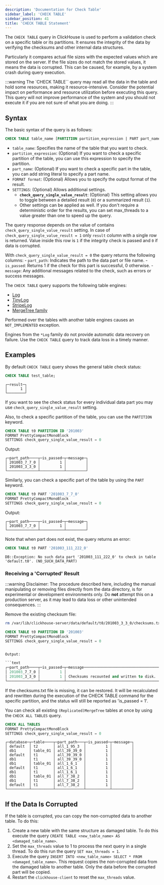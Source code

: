 ```yaml
---
description: 'Documentation for Check Table'
sidebar_label: 'CHECK TABLE'
sidebar_position: 41
title: 'CHECK TABLE Statement'
---
```


The `CHECK TABLE` query in ClickHouse is used to perform a validation check on a specific table or its partitions. It ensures the integrity of the data by verifying the checksums and other internal data structures.

Particularly it compares actual file sizes with the expected values which are stored on the server. If the file sizes do not match the stored values, it means the data is corrupted. This can be caused, for example, by a system crash during query execution.

:::warning
The `CHECK TABLE`` query may read all the data in the table and hold some resources, making it resource-intensive.
Consider the potential impact on performance and resource utilization before executing this query.
This query will not improve performance of the system and you should not execute it if you are not sure of what you are doing.
:::

## Syntax 

The basic syntax of the query is as follows:

```sql
CHECK TABLE table_name [PARTITION partition_expression | PART part_name] [FORMAT format] [SETTINGS check_query_single_value_result = (0|1) [, other_settings]]
```

- `table_name`: Specifies the name of the table that you want to check.
- `partition_expression`: (Optional) If you want to check a specific partition of the table, you can use this expression to specify the partition.
- `part_name`: (Optional) If you want to check a specific part in the table, you can add string literal to specify a part name.
- `FORMAT format`: (Optional) Allows you to specify the output format of the result.
- `SETTINGS`: (Optional) Allows additional settings.
    - **`check_query_single_value_result`**: (Optional) This setting allows you to toggle between a detailed result (`0`) or a summarized result (`1`).
    - Other settings can be applied as well. If you don't require a deterministic order for the results, you can set max_threads to a value greater than one to speed up the query.


The query response depends on the value of contains `check_query_single_value_result` setting.
In case of `check_query_single_value_result = 1` only `result` column with a single row is returned. Value inside this row is `1` if the integrity check is passed and `0` if data is corrupted.

With `check_query_single_value_result = 0` the query returns the following columns:
    - `part_path`: Indicates the path to the data part or file name.
    - `is_passed`: Returns 1 if the check for this part is successful, 0 otherwise.
    - `message`: Any additional messages related to the check, such as errors or success messages.

The `CHECK TABLE` query supports the following table engines:

- [Log](../../engines/table-engines/log-family/log.md)
- [TinyLog](../../engines/table-engines/log-family/tinylog.md)
- [StripeLog](../../engines/table-engines/log-family/stripelog.md)
- [MergeTree family](../../engines/table-engines/mergetree-family/mergetree.md)

Performed over the tables with another table engines causes an `NOT_IMPLEMENTED` exception.

Engines from the `*Log` family do not provide automatic data recovery on failure. Use the `CHECK TABLE` query to track data loss in a timely manner.

## Examples 

By default `CHECK TABLE` query shows the general table check status:

```sql
CHECK TABLE test_table;
```

```text
┌─result─┐
│      1 │
└────────┘
```

If you want to see the check status for every individual data part you may use `check_query_single_value_result` setting.

Also, to check a specific partition of the table, you can use the `PARTITION` keyword.

```sql
CHECK TABLE t0 PARTITION ID '201003'
FORMAT PrettyCompactMonoBlock
SETTINGS check_query_single_value_result = 0
```

Output:

```text
┌─part_path────┬─is_passed─┬─message─┐
│ 201003_7_7_0 │         1 │         │
│ 201003_3_3_0 │         1 │         │
└──────────────┴───────────┴─────────┘
```

Similarly, you can check a specific part of the table by using the `PART` keyword.

```sql
CHECK TABLE t0 PART '201003_7_7_0'
FORMAT PrettyCompactMonoBlock
SETTINGS check_query_single_value_result = 0
```

Output:

```text
┌─part_path────┬─is_passed─┬─message─┐
│ 201003_7_7_0 │         1 │         │
└──────────────┴───────────┴─────────┘
```

Note that when part does not exist, the query returns an error:

```sql
CHECK TABLE t0 PART '201003_111_222_0'
```

```text
DB::Exception: No such data part '201003_111_222_0' to check in table 'default.t0'. (NO_SUCH_DATA_PART)
```

### Receiving a 'Corrupted' Result 

:::warning
Disclaimer: The procedure described here, including the manual manipulating or removing files directly from the data directory, is for experimental or development environments only. Do **not** attempt this on a production server, as it may lead to data loss or other unintended consequences.
:::

Remove the existing checksum file:

```bash
rm /var/lib/clickhouse-server/data/default/t0/201003_3_3_0/checksums.txt
```

```sql
CHECK TABLE t0 PARTITION ID '201003'
FORMAT PrettyCompactMonoBlock
SETTINGS check_query_single_value_result = 0


Output:

```text
┌─part_path────┬─is_passed─┬─message──────────────────────────────────┐
│ 201003_7_7_0 │         1 │                                          │
│ 201003_3_3_0 │         1 │ Checksums recounted and written to disk. │
└──────────────┴───────────┴──────────────────────────────────────────┘
```

If the checksums.txt file is missing, it can be restored. It will be recalculated and rewritten during the execution of the CHECK TABLE command for the specific partition, and the status will still be reported as 'is_passed = 1'.

You can check all existing `(Replicated)MergeTree` tables at once by using the `CHECK ALL TABLES` query.

```sql
CHECK ALL TABLES
FORMAT PrettyCompactMonoBlock
SETTINGS check_query_single_value_result = 0
```

```text
┌─database─┬─table────┬─part_path───┬─is_passed─┬─message─┐
│ default  │ t2       │ all_1_95_3  │         1 │         │
│ db1      │ table_01 │ all_39_39_0 │         1 │         │
│ default  │ t1       │ all_39_39_0 │         1 │         │
│ db1      │ t1       │ all_39_39_0 │         1 │         │
│ db1      │ table_01 │ all_1_6_1   │         1 │         │
│ default  │ t1       │ all_1_6_1   │         1 │         │
│ db1      │ t1       │ all_1_6_1   │         1 │         │
│ db1      │ table_01 │ all_7_38_2  │         1 │         │
│ db1      │ t1       │ all_7_38_2  │         1 │         │
│ default  │ t1       │ all_7_38_2  │         1 │         │
└──────────┴──────────┴─────────────┴───────────┴─────────┘
```

## If the Data Is Corrupted 

If the table is corrupted, you can copy the non-corrupted data to another table. To do this:

1.  Create a new table with the same structure as damaged table. To do this execute the query `CREATE TABLE <new_table_name> AS <damaged_table_name>`.
2.  Set the `max_threads` value to 1 to process the next query in a single thread. To do this run the query `SET max_threads = 1`.
3.  Execute the query `INSERT INTO <new_table_name> SELECT * FROM <damaged_table_name>`. This request copies the non-corrupted data from the damaged table to another table. Only the data before the corrupted part will be copied.
4.  Restart the `clickhouse-client` to reset the `max_threads` value.
